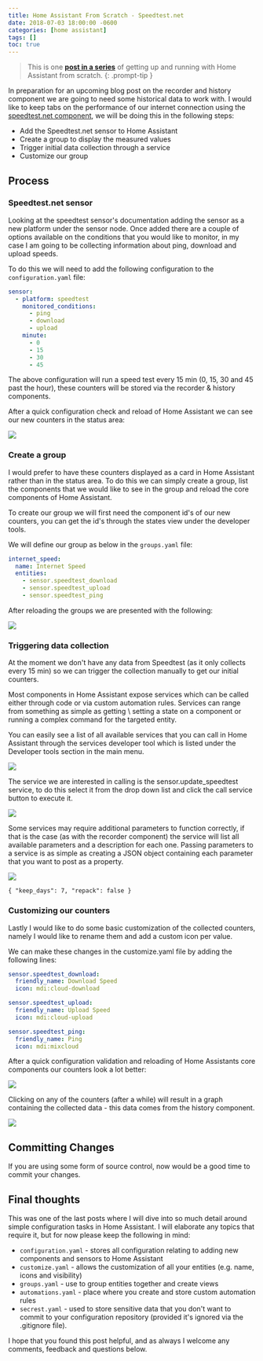 ```yaml
---
title: Home Assistant From Scratch - Speedtest.net
date: 2018-07-03 18:00:00 -0600
categories: [home assistant]
tags: []
toc: true
---
```


> This is one **[post in a series](https://www.richardn.ca/posts/HomeAssistantFromScratchInstallation/)** of getting up and running with Home Assistant from scratch.
{: .prompt-tip }

In preparation for an upcoming blog post on the recorder and history component we are going to need some historical data to work with. I would like to keep tabs on the performance of our internet connection using the [speedtest.net component](https://www.home-assistant.io/integrations/speedtestdotnet/), we will be doing this in the following steps:

- Add the Speedtest.net sensor to Home Assistant
- Create a group to display the measured values
- Trigger initial data collection through a service
- Customize our group

## Process
### Speedtest.net sensor
Looking at the speedtest sensor's documentation adding the sensor as a new platform under the sensor node. Once added there are a couple of options available on the conditions that you would like to monitor, in my case I am going to be collecting information about ping, download and upload speeds.

To do this we will need to add the following configuration to the `configuration.yaml` file:

```yaml
sensor:
  - platform: speedtest
    monitored_conditions:
      - ping
      - download
      - upload
    minute:
      - 0
      - 15
      - 30
      - 45
```

The above configuration will run a speed test every 15 min (0, 15, 30 and 45 past the hour), these counters will be stored via the recorder & history components.

After a quick configuration check and reload of Home Assistant we can see our new counters in the status area:

![](/assets/img/2018/2018-07-03/001.png)

### Create a group
I would prefer to have these counters displayed as a card in Home Assistant rather than in the status area. To do this we can simply create a group, list the components that we would like to see in the group and reload the core components of Home Assistant.

To create our group we will first need the component id's of our new counters, you can get the id's through the states view under the developer tools.

We will define our group as below in the `groups.yaml` file:

```yaml
internet_speed:
  name: Internet Speed
  entities:
    - sensor.speedtest_download
    - sensor.speedtest_upload
    - sensor.speedtest_ping
```

After reloading the groups we are presented with the following:

![](/assets/img/2018/2018-07-03/002.png)

### Triggering data collection
At the moment we don't have any data from Speedtest (as it only collects every 15 min) so we can trigger the collection manually to get our initial counters.

Most components in Home Assistant expose services which can be called either through code or via custom automation rules. Services can range from something as simple as getting \ setting a state on a component or running a complex command for the targeted entity.

You can easily see a list of all available services that you can call in Home Assistant through the services developer tool which is listed under the Developer tools section in the main menu.

![](/assets/img/2018/2018-07-03/003.png)

The service we are interested in calling is the sensor.update_speedtest service, to do this select it from the drop down list and click the call service button to execute it.

![](/assets/img/2018/2018-07-03/004.png)

Some services may require additional parameters to function correctly, if that is the case (as with the recorder component) the service will list all available parameters and a description for each one. Passing parameters to a service is as simple as creating a JSON object containing each parameter that you want to post as a property.

![](/assets/img/2018/2018-07-03/005.png)

`{ "keep_days": 7, "repack": false }`

### Customizing our counters
Lastly I would like to do some basic customization of the collected counters, namely I would like to rename them and add a custom icon per value.

We can make these changes in the customize.yaml file by adding the following lines:

```yaml
sensor.speedtest_download:
  friendly_name: Download Speed
  icon: mdi:cloud-download

sensor.speedtest_upload:
  friendly_name: Upload Speed
  icon: mdi:cloud-upload

sensor.speedtest_ping:
  friendly_name: Ping
  icon: mdi:mixcloud
```

After a quick configuration validation and reloading of Home Assistants core components our counters look a lot better:

![](/assets/img/2018/2018-07-03/006.png)

Clicking on any of the counters (after a while) will result in a graph containing the collected data - this data comes from the history component.

![](/assets/img/2018/2018-07-03/007.png)

## Committing Changes
If you are using some form of source control, now would be a good time to commit your changes.

## Final thoughts
This was one of the last posts where I will dive into so much detail around simple configuration tasks in Home Assistant. I will elaborate any topics that require it, but for now please keep the following in mind:

- `configuration.yaml` - stores all configuration relating to adding new components and sensors to Home Assistant
- `customize.yaml` - allows the customization of all your entities (e.g. name, icons and visibility)
- `groups.yaml` - use to group entities together and create views
- `automations.yaml` - place where you create and store custom automation rules
- `secrest.yaml` - used to store sensitive data that you don't want to commit to your configuration repository (provided it's ignored via the .gitignore file).

I hope that you found this post helpful, and as always I welcome any comments, feedback and questions below.
